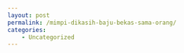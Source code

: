```yaml
---
layout: post
permalink: /mimpi-dikasih-baju-bekas-sama-orang/
categories:
    - Uncategorized
---
```


